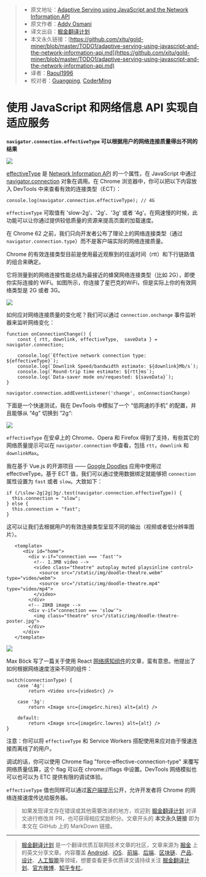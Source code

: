 > * 原文地址：[Adaptive Serving using JavaScript and the Network Information API](https://dev.to/addyosmani/adaptive-serving-using-javascript-and-the-network-information-api-331p)
> * 原文作者：[Addy Osmani](https://dev.to/addyosmani)
> * 译文出自：[掘金翻译计划](https://github.com/xitu/gold-miner)
> * 本文永久链接：[https://github.com/xitu/gold-miner/blob/master/TODO1/adaptive-serving-using-javascript-and-the-network-information-api.md](https://github.com/xitu/gold-miner/blob/master/TODO1/adaptive-serving-using-javascript-and-the-network-information-api.md)
> * 译者：[Raoul1996](https://github.com/Raoul1996)
> * 校对者：[Guangping](https://github.com/GpingFeng), [CoderMing](https://github.com/CoderMing)

# 使用 JavaScript 和网络信息 API 实现自适应服务

**`navigator.connection.effectiveType` 可以根据用户的网络连接质量得出不同的结果**


[![](https://res.cloudinary.com/practicaldev/image/fetch/s--Ktkd6j7d--/c_limit%2Cf_auto%2Cfl_progressive%2Cq_auto%2Cw_880/https://thepracticaldev.s3.amazonaws.com/i/4z66d75fid8fje27lp2y.png)](https://res.cloudinary.com/practicaldev/image/fetch/s--Ktkd6j7d--/c_limit%2Cf_auto%2Cfl_progressive%2Cq_auto%2Cw_880/https://thepracticaldev.s3.amazonaws.com/i/4z66d75fid8fje27lp2y.png)

[effectiveType](https://developer.mozilla.org/en-US/docs/Web/API/NetworkInformation/effectiveType) 是 [Network Information API](http://w3c.github.io/netinfo/) 的一个属性，在 JavaScript 中通过 [navigator.connection](https://developer.mozilla.org/en-US/docs/Web/API/Navigator/connection) 对象在调用。在 Chrome 浏览器中，你可以把以下内容放入 DevTools 中来查看有效的连接类型（ECT）：

```
console.log(navigator.connection.effectiveType); // 4G
```

`effectiveType` 可取值有 'slow-2g'、'2g'、'3g' 或者 '4g'。在网速慢的时候，此功能可以让你通过提供较低质量的资源来提高页面的加载速度。

在 Chrome 62 之前，我们只向开发者公布了理论上的网络连接类型（通过 `navigator.connection.type`）而不是客户端实际的网络连接质量。

Chrome 的有效连接类型目前是使用最近观察到的往返时间（rtt）和下行链路值的组合来确定。

它将测量到的网络连接性能总结为最接近的蜂窝网络连接类型（比如 2G），即使你实际连接的 WiFi。如图所示，你连接了星巴克的WiFi，但是实际上你的有效网络类型是 2G 或者 3G。

[![](https://res.cloudinary.com/practicaldev/image/fetch/s--T54UF-7H--/c_limit%2Cf_auto%2Cfl_progressive%2Cq_auto%2Cw_880/https://thepracticaldev.s3.amazonaws.com/i/wqeuhx12frs3k126bmrv.png)](https://res.cloudinary.com/practicaldev/image/fetch/s--T54UF-7H--/c_limit%2Cf_auto%2Cfl_progressive%2Cq_auto%2Cw_880/https://thepracticaldev.s3.amazonaws.com/i/wqeuhx12frs3k126bmrv.png)

如何应对网络连接质量的变化呢？我们可以通过 `connection.onchange` 事件监听器来监听网络变化：

```
function onConnectionChange() {
    const { rtt, downlink, effectiveType,  saveData } = navigator.connection;

    console.log(`Effective network connection type: ${effectiveType}`);
    console.log(`Downlink Speed/bandwidth estimate: ${downlink}Mb/s`);
    console.log(`Round-trip time estimate: ${rtt}ms`);
    console.log(`Data-saver mode on/requested: ${saveData}`);
}

navigator.connection.addEventListener('change', onConnectionChange)
```

下面是一个快速测试，我在 DevTools 中模拟了一个 “低网速的手机” 的配置，并且能够从 “4g” 切换到 ”2g“:

[![](https://res.cloudinary.com/practicaldev/image/fetch/s--gdIz0VyD--/c_limit%2Cf_auto%2Cfl_progressive%2Cq_auto%2Cw_880/https://thepracticaldev.s3.amazonaws.com/i/t9zadl65erjhll14zbcp.png)](https://res.cloudinary.com/practicaldev/image/fetch/s--gdIz0VyD--/c_limit%2Cf_auto%2Cfl_progressive%2Cq_auto%2Cw_880/https://thepracticaldev.s3.amazonaws.com/i/t9zadl65erjhll14zbcp.png)

`effectiveType` 在安卓上的 Chrome、Opera 和 Firefox 得到了支持，有些其它的网络质量提示可以在 `navigator.connection` 中查看，包括 `rtt`，`downlink` 和 `downlinkMax`。

我在基于 Vue.js 的开源项目 —— [Google Doodles](https://oodle-demo.firebaseapp.com) 应用中使用过 effectiveType。基于 ECT 值，我们可以通过使用数据绑定就能够把 `connection` 属性设置为 `fast` 或者 `slow`。大致如下：

```
if (/\slow-2g|2g|3g/.test(navigator.connection.effectiveType)) {
  this.connection = "slow";
} else {
  this.connection = "fast";
}
```

这可以让我们去根据用户的有效连接类型呈现不同的输出（视频或者低分辨率图片）。

```
   <template>
      <div id="home">
        <div v-if="connection === 'fast'">
          <!-- 1.3MB video -->
          <video class="theatre" autoplay muted playsinline control>
            <source src="/static/img/doodle-theatre.webm" type="video/webm">
            <source src="/static/img/doodle-theatre.mp4" type="video/mp4">
          </video>
        </div>
        <!-- 28KB image -->
        <div v-if="connection === 'slow'">
          <img class="theatre" src="/static/img/doodle-theatre-poster.jpg">
        </div>
      </div>
   </template>
```

[![](https://res.cloudinary.com/practicaldev/image/fetch/s--_tvmKtK---/c_limit%2Cf_auto%2Cfl_progressive%2Cq_auto%2Cw_880/https://thepracticaldev.s3.amazonaws.com/i/8jukzhdu62nbghw0cfx3.png)](https://res.cloudinary.com/practicaldev/image/fetch/s--_tvmKtK---/c_limit%2Cf_auto%2Cfl_progressive%2Cq_auto%2Cw_880/https://thepracticaldev.s3.amazonaws.com/i/8jukzhdu62nbghw0cfx3.png)

Max Böck 写了一篇关于使用 React [网络感知组件](https://mxb.at/blog/connection-aware-components/)的文章，蛮有意思。他提出了如何根据网络速度渲染不同的组件：

```
switch(connectionType) {
    case '4g':
        return <Video src={videoSrc} />

    case '3g':
        return <Image src={imageSrc.hires} alt={alt} />

    default:
        return <Image src={imageSrc.lowres} alt={alt} />
}
```

注意：你可以将 `effectiveType` 和 Service Workers 搭配使用来应对由于慢速连接而离线了的用户。

调试的话，你可以使用 Chrome flag "force-effective-connection-type" 来覆写网络质量估算，这个 flag 可以在 chrome://flags 中设置。DevTools 网络模拟也可以也可以为 ETC 提供有限的调试体验。

`effectiveType` 值也同样可以通过[客户端提示](https://www.chromestatus.com/features/5407907378102272)公开，允许开发者将 Chrome 的网络连接速度传达给服务器。


> 如果发现译文存在错误或其他需要改进的地方，欢迎到 [掘金翻译计划](https://github.com/xitu/gold-miner) 对译文进行修改并 PR，也可获得相应奖励积分。文章开头的 **本文永久链接** 即为本文在 GitHub 上的 MarkDown 链接。


---

> [掘金翻译计划](https://github.com/xitu/gold-miner) 是一个翻译优质互联网技术文章的社区，文章来源为 [掘金](https://juejin.im) 上的英文分享文章。内容覆盖 [Android](https://github.com/xitu/gold-miner#android)、[iOS](https://github.com/xitu/gold-miner#ios)、[前端](https://github.com/xitu/gold-miner#前端)、[后端](https://github.com/xitu/gold-miner#后端)、[区块链](https://github.com/xitu/gold-miner#区块链)、[产品](https://github.com/xitu/gold-miner#产品)、[设计](https://github.com/xitu/gold-miner#设计)、[人工智能](https://github.com/xitu/gold-miner#人工智能)等领域，想要查看更多优质译文请持续关注 [掘金翻译计划](https://github.com/xitu/gold-miner)、[官方微博](http://weibo.com/juejinfanyi)、[知乎专栏](https://zhuanlan.zhihu.com/juejinfanyi)。
